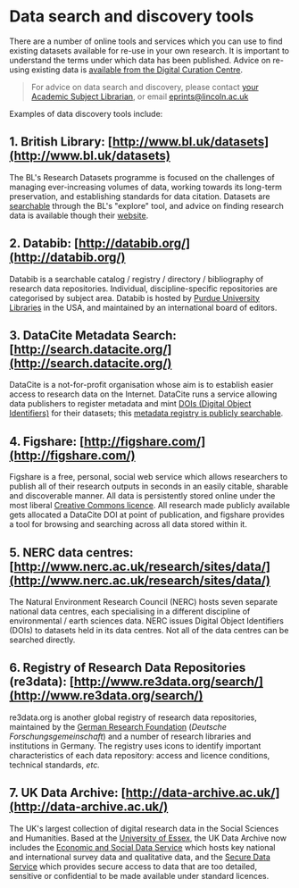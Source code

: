 # Data search and discovery tools

There are a number of online tools and services which you can use to find existing datasets available for re-use in your own research. It is important to understand the terms under which data has been published. Advice on re-using existing data is [available from the Digital Curation Centre](http://www.dcc.ac.uk/training/train-trainer/disciplinary-rdm-training/access-use-and-reuse/access-use-and-reuse).

> For advice on data search and discovery, please contact [your Academic Subject Librarian](http://library.lincoln.ac.uk/home/learning-development/academic-subject-librarians/contact-your-academic-subject-librarian/), or email [eprints@lincoln.ac.uk](mailto:eprints@lincoln.ac.uk)

Examples of data discovery tools include:

## 1. British Library: [http://www.bl.uk/datasets](http://www.bl.uk/datasets)

The BL's Research Datasets programme is focused on the challenges of managing ever-increasing volumes of data, working towards its long-term preservation, and establishing standards for data citation. Datasets are [searchable](http://explore.bl.uk/primo_library/libweb/action/search.do?ct=facet&fctN=facet_rtype&fctV=datasets&dscnt=1&scp.scps=scope%3A(BLCONTENT)&frbg=&tab=local_tab&srt=rank&ct=search&mode=Basic&dum=true&tb=t&indx=1&vl(freeText0)=dat*&fn=search&vid=BLVU1) through the BL's "explore" tool, and advice on finding research data is available though their [website](http://www.bl.uk/reshelp/experthelp/science/sciencetechnologymedicinecollections/researchdatasets/datasetdiscovery.html).

## 2. Databib: [http://databib.org/](http://databib.org/)

Databib is a searchable catalog / registry / directory / bibliography of research data repositories. Individual, discipline-specific repositories are categorised by subject area. Databib is hosted by [Purdue University Libraries](http://www.lib.purdue.edu/) in the USA, and maintained by an international board of editors.

## 3. DataCite Metadata Search: [http://search.datacite.org/](http://search.datacite.org/)

DataCite is a not-for-profit organisation whose aim is to establish easier access to research data on the Internet. DataCite runs a service allowing data publishers to register metadata and mint [DOIs (Digital Object Identifiers)](http://www.doi.org/) for their datasets; this [metadata registry is publicly searchable](http://search.datacite.org/ui).

## 4. Figshare: [http://figshare.com/](http://figshare.com/)

Figshare is a free, personal, social web service which allows researchers to publish all of their research outputs in seconds in an easily citable, sharable and discoverable manner. All data is persistently stored online under the most liberal [Creative Commons licence](http://creativecommons.org/licenses/). All research made publicly available gets allocated a DataCite DOI at point of publication, and figshare provides a tool for browsing and searching across all data stored within it.

## 5. NERC data centres: [http://www.nerc.ac.uk/research/sites/data/](http://www.nerc.ac.uk/research/sites/data/)

The Natural Environment Research Council (NERC) hosts seven separate national data centres, each specialising in a different discipline of environmental / earth sciences data. NERC issues Digital Object Identifiers (DOIs) to datasets held in its data centres. Not all of the data centres can be searched directly.

## 6. Registry of Research Data Repositories (re3data): [http://www.re3data.org/search/](http://www.re3data.org/search/)

re3data.org is another global registry of research data repositories, maintained by the [German Research Foundation](http://en.wikipedia.org/wiki/Deutsche_Forschungsgemeinschaft) (*Deutsche Forschungsgemeinschaft*) and a number of research libraries and institutions in Germany. The registry uses icons to identify important characteristics of each data repository: access and licence conditions, technical standards, *etc.*

## 7. UK Data Archive: [http://data-archive.ac.uk/](http://data-archive.ac.uk/)

The UK's largest collection of digital research data in the Social Sciences and Humanities. Based at the [University of Essex](http://www.essex.ac.uk/), the UK Data Archive now includes the [Economic and Social Data Service](http://www.esds.ac.uk/) which hosts key national and international survey data and qualitative data, and the [Secure Data Service](http://securedata.data-archive.ac.uk/) which provides secure access to data that are too detailed, sensitive or confidential to be made available under standard licences.